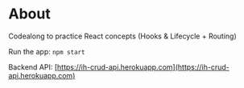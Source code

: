 # About

Codealong to practice React concepts (Hooks & Lifecycle + Routing)

Run the app: `npm start`

Backend API: [https://ih-crud-api.herokuapp.com](https://ih-crud-api.herokuapp.com)

